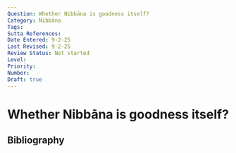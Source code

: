 ```yaml
---
Question: Whether Nibbāna is goodness itself?
Category: Nibbāna
Tags: 
Sutta References: 
Date Entered: 9-2-25
Last Revised: 9-2-25
Review Status: Not started
Level: 
Priority: 
Number: 
Draft: true
---
```


# Whether Nibbāna is goodness itself?

## Bibliography

<!-- 

Notes:



 -->